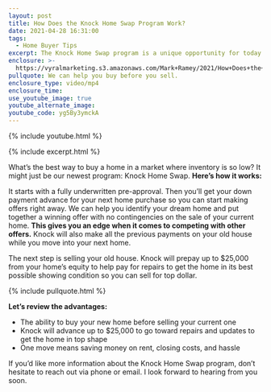 ```yaml
---
layout: post
title: How Does the Knock Home Swap Program Work?
date: 2021-04-28 16:31:00
tags:
  - Home Buyer Tips
excerpt: The Knock Home Swap program is a unique opportunity for today’s buyers.
enclosure: >-
  https://vyralmarketing.s3.amazonaws.com/Mark+Ramey/2021/How+Does+the+Knock+Home+Swap+Program+Work_.mp4
pullquote: We can help you buy before you sell.
enclosure_type: video/mp4
enclosure_time:
use_youtube_image: true
youtube_alternate_image:
youtube_code: yg5By3ymckA
---
```

{% include youtube.html %}

{% include excerpt.html %}

What’s the best way to buy a home in a market where inventory is so low? It might just be our newest program: Knock Home Swap. **Here’s how it works:**

It starts with a fully underwritten pre-approval. Then you’ll get your down payment advance for your next home purchase so you can start making offers right away. We can help you identify your dream home and put together a winning offer with no contingencies on the sale of your current home. **This gives you an edge when it comes to competing with other offers.** Knock will also make all the previous payments on your old house while you move into your next home.

The next step is selling your old house. Knock will prepay up to $25,000 from your home’s equity to help pay for repairs to get the home in its best possible showing condition so you can sell for top dollar.

{% include pullquote.html %}

**Let’s review the advantages:&nbsp;**

* The ability to buy your new home before selling your current one
* Knock will advance up to $25,000 to go toward repairs and updates to get the home in top shape
* One move means saving money on rent, closing costs, and hassle

If you’d like more information about the Knock Home Swap program, don’t hesitate to reach out via phone or email. I look forward to hearing from you soon.
